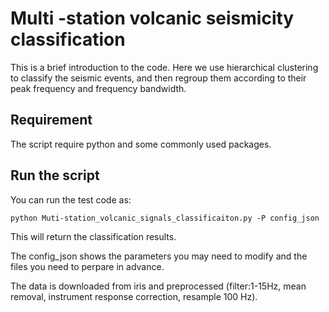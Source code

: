 # Multi -station volcanic seismicity classification

This is a brief introduction to the code. Here we use hierarchical clustering to classify the seismic events, and then regroup them
according to their peak frequency and frequency bandwidth.

## Requirement
The script require python and some commonly used packages.

## Run the script
You can run the test code as:
```
python Muti-station_volcanic_signals_classificaiton.py -P config_json
```
This will return the classification results.

The config_json shows the parameters you may need to modify and the files you need to perpare in advance.

The data is downloaded from iris and preprocessed (filter:1-15Hz, mean removal, instrument response correction, resample 100 Hz).
```


